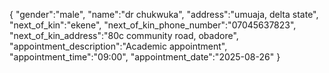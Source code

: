 {
    "gender":"male",
    "name":"dr chukwuka",
    "address":"umuaja, delta state",
    "next_of_kin":"ekene",
    "next_of_kin_phone_number":"07045637823",
    "next_of_kin_address":"80c community road, obadore",
    "appointment_description":"Academic appointment",
    "appointment_time":"09:00",
    "appointment_date":"2025-08-26"
}